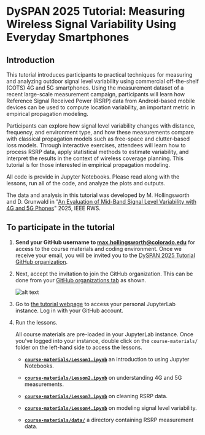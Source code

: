 # DySPAN 2025 Tutorial: Measuring Wireless Signal Variability Using Everyday Smartphones


## Introduction

This tutorial introduces participants to practical techniques for measuring and analyzing outdoor signal level variability using commercial off-the-shelf (COTS) 4G and 5G smartphones. Using the measurement dataset of a recent large-scale measurement campaign, participants will learn how Reference Signal Received Power (RSRP) data from Android-based mobile devices can be used to compute location variability, an important metric in empirical propagation modeling.

Participants can explore how signal level variability changes with distance, frequency, and environment type, and how these measurements compare with classical propagation models such as free-space and clutter-based loss models. Through interactive exercises, attendees will learn how to process RSRP data, apply statistical methods to estimate variability, and interpret the results in the context of wireless coverage planning. This tutorial is for those interested in empirical propagation modeling.

All code is provide in Jupyter Notebooks. Please read along with the lessons, run all of the code, and analyze the plots and outputs.  

The data and analysis in this tutorial was developed by M. Hollingsworth and D. Grunwald in "[An Evaluation of Mid-Band Signal Level Variability with 4G and 5G Phones](https://ieeexplore.ieee.org/document/10905005)" 2025, IEEE RWS.

## To participate in the tutorial

1. **Send your GitHub username to max.hollingsworth@colorado.edu** for access to the course materials and coding environment. Once we receive your email, you will be invited you to the [DySPAN 2025 Tutorial GitHub organization](https://github.com/DySPAN25-Tutorial-on-Variability).

2. Next, accept the invitation to join the GitHub organization. This can be done from your [GitHub organizations tab](https://github.com/settings/organizations) as shown.

   ![alt text](./images/org_invite.png "Example org. invite")

3. Go to [the tutorial webpage](maxstutorial.com) to access your personal JupyterLab instance. Log in with your GitHub account.

4. Run the lessons.

   All course materials are pre-loaded in your JupyterLab instance. Once you've logged into your instance, double click on the `course-materials/` folder on the left-hand side to access the lessons. 

   - [**`course-materials/Lesson1.ipynb`**](Lesson1.ipynb) an introduction to using Jupyter Notebooks.

   - [**`course-materials/Lesson2.ipynb`**](Lesson2.ipynb) on understanding 4G and 5G measurements.

   - [**`course-materials/Lesson3.ipynb`**](Lesson3.ipynb) on cleaning RSRP data.

   - [**`course-materials/Lesson4.ipynb`**](Lesson4.ipynb) on modeling signal level variability.

   - [**`course-materials/data/`**](./data) a directory containing RSRP measurement data.
